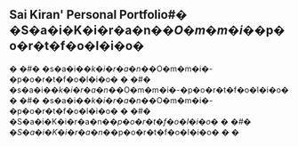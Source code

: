 ## Sai Kiran' Personal Portfolio#� �S�a�i�K�i�r�a�n�_�O�m�m�i�_�p�o�r�t�f�o�l�i�o�
�
�#� �s�a�i�_�k�i�r�a�n�_�O�m�m�i�-�p�o�r�t�f�o�l�i�o�
�
�#� �s�a�i�_�k�i�r�a�n�_�O�m�m�i�-�p�o�r�t�f�o�l�i�o�
�
�#� �s�a�i�_�k�i�r�a�n�_�O�m�m�i�-�p�o�r�t�f�o�l�i�o�
�
�#� �S�a�i�K�i�r�a�n�_�p�o�r�t�f�o�l�i�o�
�
�#� �S�a�i�K�i�r�a�n�_�p�o�r�t�f�o�l�i�o�
�
�
